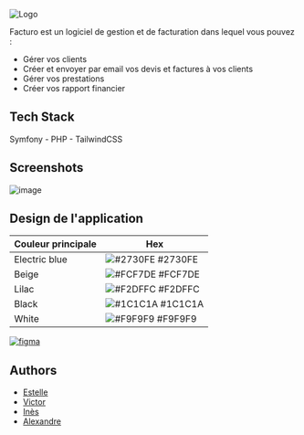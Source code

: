 ![Logo](https://github.com/ines-mgg/Challenge-S1-4IW2/assets/72012584/aa8a9e9b-3ca9-4817-9662-1a28032674f1)

Facturo est un logiciel de gestion et de facturation dans lequel vous pouvez :
- Gérer vos clients
- Créer et envoyer par email vos devis et factures à vos clients
- Gérer vos prestations
- Créer vos rapport financier 
## Tech Stack
Symfony - PHP - TailwindCSS

## Screenshots

![image](https://github.com/ines-mgg/Challenge-S1-4IW2/assets/72012584/05972a58-004a-47a2-918c-80ab00695966)

## Design de l'application

| Couleur principale             | Hex                                                                |
| ----------------- | ------------------------------------------------------------------ |
| Electric blue| ![#2730FE](https://via.placeholder.com/10/2730FE?text=+) #2730FE |
| Beige | ![#FCF7DE](https://via.placeholder.com/10/FCF7DE?text=+) #FCF7DE |
| Lilac | ![#F2DFFC](https://via.placeholder.com/10/F2DFFC?text=+) #F2DFFC |
| Black | ![#1C1C1A](https://via.placeholder.com/10/1C1C1A?text=+) #1C1C1A |
| White | ![#F9F9F9](https://via.placeholder.com/10/F9F9F9?text=+) #F9F9F9 |

[![figma](https://img.shields.io/badge/figma-303030?style=for-the-badge&logo=figma&logoColor=white)](https://www.figma.com/file/ae2Rfjge2ckW9ZBAdo8iif/Facturo?type=design&node-id=199%3A849&mode=design&t=J0gD6zn4T6cKZJxG-1)


## Authors

- [Estelle](https://github.com/Stelleu)
- [Victor](https://github.com/grdnvictor)
- [Inès](https://github.com/ines-mgg)
- [Alexandre](https://github.com/AlexandreAllard)



